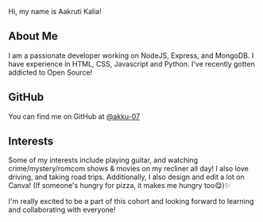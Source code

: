 Hi, my name is Aakruti Kalia!

## About Me
I am a passionate developer working on NodeJS, Express, and MongoDB. I have experience in HTML, CSS, Javascript and Python. I've recently gotten addicted to Open Source!

## GitHub
You can find me on GitHub at [@akku-07]([https://github.com/akku-07])

## Interests
Some of my interests include playing guitar, and watching crime/mystery/romcom shows & movies on my recliner all day! I also love driving, and taking road trips. Additionally, I also design and edit a lot on Canva! (If someone's hungry for pizza, it makes me hungry too😋)✨

I'm really excited to be a part of this cohort and looking forward to learning and collaborating with everyone!
